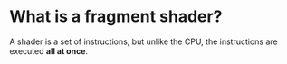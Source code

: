 
# What is a fragment shader?

A shader is a set of instructions, but unlike the CPU, the instructions are executed 
**all at once**.
